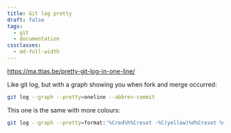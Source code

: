 ```yaml
---
title: Git log pretty
draft: false
tags:
  - git
  - documentation
cssclasses:
  - md-full-width
---
```

https://ma.ttias.be/pretty-git-log-in-one-line/

Like git log, but with a graph showing you when fork and merge occurred:
```bash
git log --graph --pretty=oneline --abbrev-commit
```

This one is the same with more colours:
```bash
git log --graph --pretty=format:'%Cred%h%Creset -%C(yellow)%d%Creset %s %Cgreen(%cr) %C(bold blue)<%an>%Creset' --abbrev-commit
```
